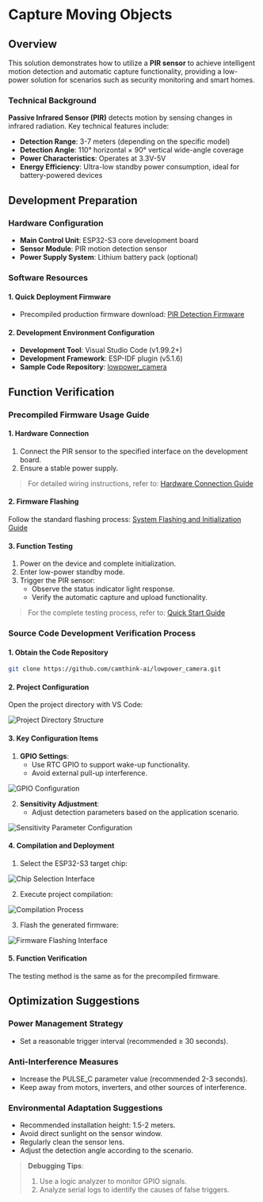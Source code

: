 # Capture Moving Objects

## Overview

This solution demonstrates how to utilize a **PIR sensor** to achieve intelligent motion detection and automatic capture functionality, providing a low-power solution for scenarios such as security monitoring and smart homes.

### Technical Background

**Passive Infrared Sensor (PIR)** detects motion by sensing changes in infrared radiation. Key technical features include:

- **Detection Range**: 3-7 meters (depending on the specific model)
- **Detection Angle**: 110° horizontal × 90° vertical wide-angle coverage
- **Power Characteristics**: Operates at 3.3V-5V
- **Energy Efficiency**: Ultra-low standby power consumption, ideal for battery-powered devices

## Development Preparation

### Hardware Configuration

- **Main Control Unit**: ESP32-S3 core development board
- **Sensor Module**: PIR motion detection sensor
- **Power Supply System**: Lithium battery pack (optional)

### Software Resources

#### 1. Quick Deployment Firmware

- Precompiled production firmware download:
  [PIR Detection Firmware](https://github.com/camthink-ai/lowpower_camera/tree/main/bin/NE101_PIR.bin)

#### 2. Development Environment Configuration

- **Development Tool**: Visual Studio Code (v1.99.2+)
- **Development Framework**: ESP-IDF plugin (v5.1.6)
- **Sample Code Repository**:
  [lowpower_camera](https://github.com/camthink-ai/lowpower_camera.git)

## Function Verification

### Precompiled Firmware Usage Guide

#### 1. Hardware Connection

1. Connect the PIR sensor to the specified interface on the development board.
2. Ensure a stable power supply.

> For detailed wiring instructions, refer to:
> [Hardware Connection Guide](../Hardware%20Guide/Hardware%20Connection)

#### 2. Firmware Flashing

Follow the standard flashing process:
[System Flashing and Initialization Guide](./../Software%20Guide/System%20Flashing%20and%20Initialization)

#### 3. Function Testing

1. Power on the device and complete initialization.
2. Enter low-power standby mode.
3. Trigger the PIR sensor:
   - Observe the status indicator light response.
   - Verify the automatic capture and upload functionality.

> For the complete testing process, refer to:
> [Quick Start Guide](./../Quick%20Start)

### Source Code Development Verification Process

#### 1. Obtain the Code Repository

```bash
git clone https://github.com/camthink-ai/lowpower_camera.git
```

#### 2. Project Configuration

Open the project directory with VS Code:

![Project Directory Structure](/img/NE101_code_dir.png)

#### 3. Key Configuration Items

1. **GPIO Settings**:
   - Use RTC GPIO to support wake-up functionality.
   - Avoid external pull-up interference.

![GPIO Configuration](/img/NE101_example_6.png)

2. **Sensitivity Adjustment**:
   - Adjust detection parameters based on the application scenario.

![Sensitivity Parameter Configuration](/img/NE101_example_5.png)

#### 4. Compilation and Deployment

1. Select the ESP32-S3 target chip:

![Chip Selection Interface](/img/NE101_idf_IC.png)

2. Execute project compilation:

![Compilation Process](/img/NE101_idf_build.png)

3. Flash the generated firmware:

![Firmware Flashing Interface](/img/NE101_idf_flash.png)

#### 5. Function Verification

The testing method is the same as for the precompiled firmware.

## Optimization Suggestions

### Power Management Strategy

- Set a reasonable trigger interval (recommended ≥ 30 seconds).

### Anti-Interference Measures

- Increase the PULSE_C parameter value (recommended 2-3 seconds).
- Keep away from motors, inverters, and other sources of interference.

### Environmental Adaptation Suggestions

- Recommended installation height: 1.5-2 meters.
- Avoid direct sunlight on the sensor window.
- Regularly clean the sensor lens.
- Adjust the detection angle according to the scenario.

> **Debugging Tips**:
> 1. Use a logic analyzer to monitor GPIO signals.
> 2. Analyze serial logs to identify the causes of false triggers.
